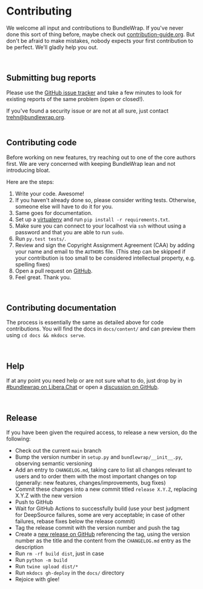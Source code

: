 # Contributing

We welcome all input and contributions to BundleWrap. If you've never done this sort of thing before, maybe check out [contribution-guide.org](http://www.contribution-guide.org). But don't be afraid to make mistakes, nobody expects your first contribution to be perfect. We'll gladly help you out.

<br>

## Submitting bug reports

Please use the [GitHub issue tracker](https://github.com/bundlewrap/bundlewrap/issues) and take a few minutes to look for existing reports of the same problem (open or closed!).

<div class="alert alert-danger">If you've found a security issue or are not at all sure, just contact <a href="mailto:trehn@bundlewrap.org">trehn@bundlewrap.org</a>.</div>

<br>

## Contributing code

<div class="alert alert-info">Before working on new features, try reaching out to one of the core authors first. We are very concerned with keeping BundleWrap lean and not introducing bloat.</div>

Here are the steps:

1. Write your code. Awesome!
2. If you haven't already done so, please consider writing tests. Otherwise, someone else will have to do it for you.
3. Same goes for documentation.
4. Set up a [virtualenv](http://virtualenv.readthedocs.org/en/latest/) and run `pip install -r requirements.txt`.
5. Make sure you can connect to your localhost via `ssh` without using a password and that you are able to run `sudo`.
6. Run `py.test tests/`.
7. Review and sign the Copyright Assignment Agreement (CAA) by adding your name and email to the `AUTHORS` file. (This step can be skipped if your contribution is too small to be considered intellectual property, e.g. spelling fixes)
8. Open a pull request on [GitHub](https://github.com/bundlewrap/bundlewrap).
9. Feel great. Thank you.

<br>

## Contributing documentation

The process is essentially the same as detailed above for code contributions. You will find the docs in `docs/content/` and can preview them using `cd docs && mkdocs serve`.

<br>

## Help

If at any point you need help or are not sure what to do, just drop by in [#bundlewrap on Libera.Chat](irc://irc.libera.chat/bundlewrap) or open a [discussion on GitHub](https://github.com/bundlewrap/bundlewrap/discussions).

<br>

## Release

If you have been given the required access, to release a new version, do the following:

* Check out the current `main` branch
* Bump the version number in `setup.py` and `bundlewrap/__init__.py`, observing semantic versioning
* Add an entry to `CHANGELOG.md`, taking care to list all changes relevant to users and to order them with the most important changes on top (generally: new features, changes/improvements, bug fixes)
* Commit these changes into a new commit titled `release X.Y.Z`, replacing X.Y.Z with the new version
* Push to GitHub
* Wait for GitHub Actions to successfully build (use your best judgment for DeepSource failures, some are very acceptable; in case of other failures, rebase fixes below the release commit)
* Tag the release commit with the version number and push the tag
* Create a [new release on GitHub](https://github.com/bundlewrap/bundlewrap/releases/new) referencing the tag, using the version number as the title and the content from the `CHANGELOG.md` entry as the description
* Run `rm -rf build dist`, just in case
* Run `python -m build`
* Run `twine upload dist/*`
* Run `mkdocs gh-deploy` in the `docs/` directory
* Rejoice with glee!
